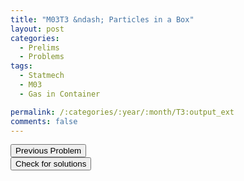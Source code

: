 ```yaml
---
title: "M03T3 &ndash; Particles in a Box"
layout: post
categories:
  - Prelims
  - Problems
tags:
  - Statmech
  - M03
  - Gas in Container

permalink: /:categories/:year/:month/T3:output_ext
comments: false
---
```

<object data="2003M3T.pdf" type="application/pdf" width="100%" height="500"></object>

<div class='navbar'>
	<div float='left'><button onclick="window.location='T2.html'" >Previous Problem</button></div>
	<div float='center'><button onclick="window.location='https://princetonprelim.com/prelim/11/'">Check for solutions</button></div>
	<div float='right'><button onclick="window.location='M1.html'" style='visibility: hidden;'> Next Problem</button></div>
</div>
